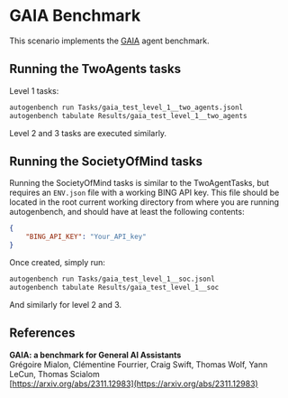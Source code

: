 # GAIA Benchmark

This scenario implements the [GAIA](https://arxiv.org/abs/2311.12983) agent benchmark.

## Running the TwoAgents tasks

Level 1 tasks:
```sh
autogenbench run Tasks/gaia_test_level_1__two_agents.jsonl
autogenbench tabulate Results/gaia_test_level_1__two_agents
```

Level 2 and 3 tasks are executed similarly.

## Running the SocietyOfMind tasks

Running the SocietyOfMind tasks is similar to the TwoAgentTasks, but requires an `ENV.json` file
with a working BING API key. This file should be located in the root current working directory
from where you are running autogenbench, and should have at least the following contents:

```json
{
    "BING_API_KEY": "Your_API_key"
}
```

Once created, simply run:

```sh
autogenbench run Tasks/gaia_test_level_1__soc.jsonl
autogenbench tabulate Results/gaia_test_level_1__soc
```

And similarly for level 2 and 3.

## References
**GAIA: a benchmark for General AI Assistants**<br/>
Grégoire Mialon, Clémentine Fourrier, Craig Swift, Thomas Wolf, Yann LeCun, Thomas Scialom<br/>
[https://arxiv.org/abs/2311.12983](https://arxiv.org/abs/2311.12983)
